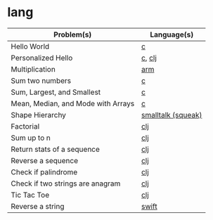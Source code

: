 # lang

Problem(s) | Language(s)
--- | ---
Hello World | [c](https://github.com/hoanhan101/lang/blob/master/c/hello_world.c)
Personalized Hello | [c](https://github.com/hoanhan101/lang/blob/master/c/personalized_hello.c), [clj](https://github.com/hoanhan101/lang/blob/master/clj/personalized-hello.clj)
Multiplication | [arm](https://github.com/hoanhan101/lang/blob/master/arm/FastMultiply)
Sum two numbers | [c](https://github.com/hoanhan101/lang/blob/master/c/sum_two_int.c)
Sum, Largest, and Smallest | [c](https://github.com/hoanhan101/lang/blob/master/c/sum_largest_smallest.c)
Mean, Median, and Mode with Arrays | [c](https://github.com/hoanhan101/lang/blob/master/c/mean_median_mode.c)
Shape Hierarchy | [smalltalk (squeak)](https://github.com/hoanhan101/lang/blob/master/smalltalk/Shape.st)
Factorial | [clj](https://github.com/hoanhan101/lang/blob/master/clj/factorial.clj)
Sum up to n | [clj](https://github.com/hoanhan101/lang/blob/master/clj/sum-up-to-n.clj)
Return stats of a sequence | [clj](https://github.com/hoanhan101/lang/blob/master/clj/stats.clj)
Reverse a sequence | [clj](https://github.com/hoanhan101/lang/blob/master/clj/reverse-seq.clj)
Check if palindrome | [clj](https://github.com/hoanhan101/lang/blob/master/clj/palindrome.clj)
Check if two strings are anagram | [clj](https://github.com/hoanhan101/lang/blob/master/clj/anagram.clj)
Tic Tac Toe | [clj](https://github.com/hoanhan101/lang/blob/master/clj/tictactoe.clj)
Reverse a string | [swift](https://github.com/hoanhan101/lang/blob/master/swift/revstring.swift)
